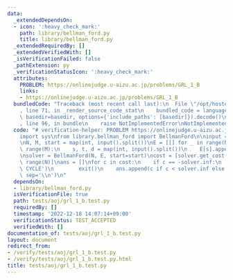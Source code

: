 ```yaml
---
data:
  _extendedDependsOn:
  - icon: ':heavy_check_mark:'
    path: library/bellman_ford.py
    title: library/bellman_ford.py
  _extendedRequiredBy: []
  _extendedVerifiedWith: []
  _isVerificationFailed: false
  _pathExtension: py
  _verificationStatusIcon: ':heavy_check_mark:'
  attributes:
    PROBLEM: https://onlinejudge.u-aizu.ac.jp/problems/GRL_1_B
    links:
    - https://onlinejudge.u-aizu.ac.jp/problems/GRL_1_B
  bundledCode: "Traceback (most recent call last):\n  File \"/opt/hostedtoolcache/PyPy/3.7.13/x64/site-packages/onlinejudge_verify/documentation/build.py\"\
    , line 71, in _render_source_code_stat\n    bundled_code = language.bundle(stat.path,\
    \ basedir=basedir, options={'include_paths': [basedir]}).decode()\n  File \"/opt/hostedtoolcache/PyPy/3.7.13/x64/site-packages/onlinejudge_verify/languages/python.py\"\
    , line 96, in bundle\n    raise NotImplementedError\nNotImplementedError\n"
  code: "# verification-helper: PROBLEM https://onlinejudge.u-aizu.ac.jp/problems/GRL_1_B\n\
    import sys\nfrom library.bellman_ford import BellmanFord\n\ninput = sys.stdin.readline\n\
    \nN, M, start = map(int, input().split())\nE = [[] for _ in range(N)]\nfor _ in\
    \ range(M):\n    s, t, d = map(int, input().split())\n    E[s].append((d, t))\n\
    \nsolver = BellmanFord(N, E, start=start)\ncost = [solver.get_cost(i) for i in\
    \ range(N)]\nans = []\nfor c in cost:\n    if c == -solver.inf:\n        print('NEGATIVE\
    \ CYCLE')\n        exit()\n    ans.append(c if c < solver.inf else 'INF')\nprint(*ans,\
    \ sep='\\n')\n"
  dependsOn:
  - library/bellman_ford.py
  isVerificationFile: true
  path: tests/aoj/grl_1_b.test.py
  requiredBy: []
  timestamp: '2022-12-18 14:07:14+09:00'
  verificationStatus: TEST_ACCEPTED
  verifiedWith: []
documentation_of: tests/aoj/grl_1_b.test.py
layout: document
redirect_from:
- /verify/tests/aoj/grl_1_b.test.py
- /verify/tests/aoj/grl_1_b.test.py.html
title: tests/aoj/grl_1_b.test.py
---
```

